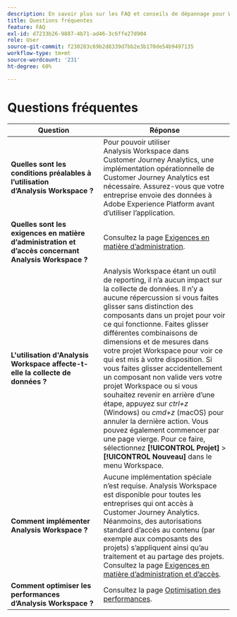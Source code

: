 ```yaml
---
description: En savoir plus sur les FAQ et conseils de dépannage pour Workspace.
title: Questions fréquentes
feature: FAQ
exl-id: d7233b26-9887-4b71-ad46-3c6ffe27d904
role: User
source-git-commit: f230283c69b2d8339d7bb2e3b170de54b9497135
workflow-type: tm+mt
source-wordcount: '231'
ht-degree: 60%

---
```


# Questions fréquentes

| Question | Réponse |
|--- |--- |
| **Quelles sont les conditions préalables à l’utilisation d’Analysis Workspace ?** | Pour pouvoir utiliser Analysis Workspace dans Customer Journey Analytics, une implémentation opérationnelle de Customer Journey Analytics est nécessaire. Assurez-vous que votre entreprise envoie des données à Adobe Experience Platform avant d’utiliser l’application. |
| **Quelles sont les exigences en matière d’administration et d’accès concernant Analysis Workspace ?** | Consultez la page [Exigences en matière d’administration](/help/analysis-workspace/workspace-faq/frequently-asked-questions-analysis-workspace.md). |
| **L&#39;utilisation d&#39;Analysis Workspace affecte-t-elle la collecte de données ?** | Analysis Workspace étant un outil de reporting, il n’a aucun impact sur la collecte de données. Il n’y a aucune répercussion si vous faites glisser sans distinction des composants dans un projet pour voir ce qui fonctionne. Faites glisser différentes combinaisons de dimensions et de mesures dans votre projet Workspace pour voir ce qui est mis à votre disposition. Si vous faites glisser accidentellement un composant non valide vers votre projet Workspace ou si vous souhaitez revenir en arrière d’une étape, appuyez sur *ctrl+z* (Windows) ou *cmd+z* (macOS) pour annuler la dernière action. Vous pouvez également commencer par une page vierge. Pour ce faire, sélectionnez **[!UICONTROL Projet]** > **[!UICONTROL Nouveau]** dans le menu Workspace. |
| **Comment implémenter Analysis Workspace ?** | Aucune implémentation spéciale n’est requise. Analysis Workspace est disponible pour toutes les entreprises qui ont accès à Customer Journey Analytics. Néanmoins, des autorisations standard d’accès au contenu (par exemple aux composants des projets) s’appliquent ainsi qu’au traitement et au partage des projets. Consultez la page [Exigences en matière d’administration et d’accès](/help/analysis-workspace/workspace-faq/frequently-asked-questions-analysis-workspace.md). |
| **Comment optimiser les performances d’Analysis Workspace ?** | Consultez la page [Optimisation des performances](/help/technotes/optimizing-performance.md). |

